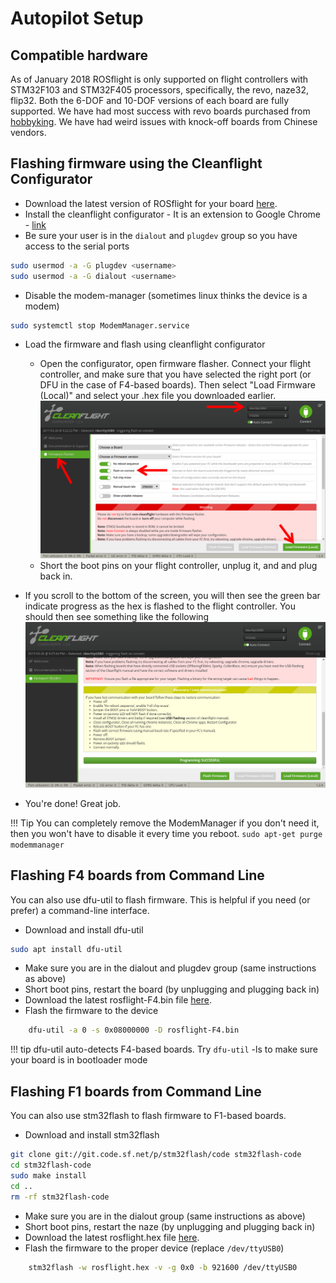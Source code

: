 # Autopilot Setup

## Compatible hardware

As of January 2018 ROSflight is only supported on flight controllers with STM32F103 and STM32F405 processors, specifically, the revo, naze32, flip32.  Both the 6-DOF and 10-DOF versions of each board are fully supported.  We have had most success with revo boards purchased from [hobbyking](https://hobbyking.com/en_us/openpilot-cc3d-revolution-revo-32bit-flight-controller-w-integrated-433mhz-oplink.html?___store=en_us).  We have had weird issues with knock-off boards from Chinese vendors.

## Flashing firmware using the Cleanflight Configurator

* Download the latest version of ROSflight for your board [here](https://github.com/rosflight/firmware/releases).
* Install the cleanflight configurator - It is an extension to Google Chrome - [link](https://chrome.google.com/webstore/detail/cleanflight-configurator/enacoimjcgeinfnnnpajinjgmkahmfgb?hl=en)
* Be sure your user is in the `dialout` and `plugdev` group so you have access to the serial ports
``` bash
sudo usermod -a -G plugdev <username>
sudo usermod -a -G dialout <username>
```
* Disable the modem-manager (sometimes linux thinks the device is a modem)
``` bash
sudo systemctl stop ModemManager.service
```
* Load the firmware and flash using cleanflight configurator
    * Open the configurator, open firmware flasher.  Connect your flight controller, and make sure that you have selected the right port (or DFU in the case of F4-based boards).  Then select "Load Firmware (Local)" and  select your .hex file you downloaded earlier.
![cleanflight_gui_1](images/cleanflight_configurator-1.png)
    * Short the boot pins on your flight controller, unplug it, and and plug back in.
* If you scroll to the bottom of the screen, you will then see the green bar indicate progress as the hex is flashed to the flight controller.  You should then see something like the following
![success](images/sucessful_flash.png)

* You're done!  Great job.

!!! Tip
    You can completely remove the ModemManager if you don't need it, then you won't have to disable it every time you reboot.
    ```
    sudo apt-get purge modemmanager
    ```

## Flashing F4 boards from Command Line

You can also use dfu-util to flash firmware.  This is helpful if you need (or prefer) a command-line interface.

* Download and install dfu-util
``` bash
sudo apt install dfu-util
```
* Make sure you are in the dialout and plugdev group (same instructions as above)
* Short boot pins, restart the board (by unplugging and plugging back in)
* Download the latest rosflight-F4.bin file [here](https://github.com/rosflight/firmware/releases).
* Flash the firmware to the device
``` bash
    dfu-util -a 0 -s 0x08000000 -D rosflight-F4.bin
```

!!! tip
    dfu-util auto-detects F4-based boards.  Try `dfu-util` -ls to make sure your board is in bootloader mode



## Flashing F1 boards from Command Line

You can also use stm32flash to flash firmware to F1-based boards.

* Download and install stm32flash
``` bash
git clone git://git.code.sf.net/p/stm32flash/code stm32flash-code
cd stm32flash-code
sudo make install
cd ..
rm -rf stm32flash-code
```
* Make sure you are in the dialout group (same instructions as above)
* Short boot pins, restart the naze (by unplugging and plugging back in)
* Download the latest rosflight.hex file [here](https://github.com/rosflight/firmware/releases).
* Flash the firmware to the proper device (replace `/dev/ttyUSB0`)
``` bash
    stm32flash -w rosflight.hex -v -g 0x0 -b 921600 /dev/ttyUSB0
```

